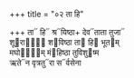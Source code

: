 +++
title = "०२ ता हि"

+++
ता᳓ हि᳓ श्र᳓यिष्ठा+ देव᳓ताता तुजा᳓  
शू᳓राणां᳐ श᳓विष्ठा ता᳓ हि᳓ भूत᳓म्  
मघो᳓ना᳐म् मं᳓हिष्ठा तुविशु᳓ष्म  
ऋते᳓न वृत्रतु᳓रा स᳓र्वसेना